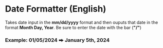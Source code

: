 # Date Formatter (English)

Takes date input in the **mm/dd/yyyy** format and then ouputs that date in the format **Month Day, Year**. Be sure to enter the date with the bar (**"/"**)

### Example: 01/05/2024 ⮕ January 5th, 2024